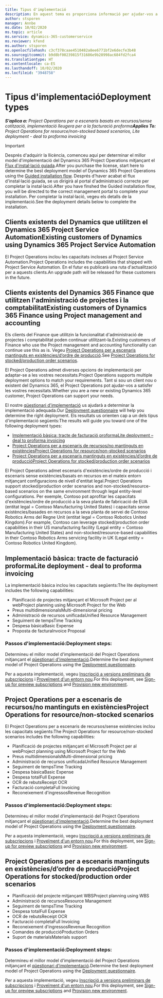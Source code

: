 ```yaml
---
title: Tipus d'implementació
description: En aquest tema es proporciona informació per ajudar-vos a determinar el tipus d'implementació correcte del Project Operations per a la vostra empresa.
author: stsporen
manager: Annbe
ms.date: 10/02/2020
ms.topic: article
ms.service: dynamics-365-customerservice
ms.reviewer: kfend
ms.author: stsporen
ms.openlocfilehash: c3cf378caae4510482a8ee6771bf2e6decfe3b48
ms.sourcegitcommit: b9d8bf00239815f31686e9b28998ac684fd2fca4
ms.translationtype: HT
ms.contentlocale: ca-ES
ms.lasthandoff: 10/02/2020
ms.locfileid: "3948758"
---
```

# <a name="deployment-types"></a><span data-ttu-id="59ab1-103">Tipus d'implementació</span><span class="sxs-lookup"><span data-stu-id="59ab1-103">Deployment types</span></span>

<span data-ttu-id="59ab1-104">_**S'aplica a:** Project Operations per a escenaris basats en recursos/sense cotització, implementació lleugera per a la facturació proforma_</span><span class="sxs-lookup"><span data-stu-id="59ab1-104">_**Applies To:** Project Operations for resource/non-stocked based scenarios, Lite deployment - deal to proforma invoicing_</span></span>

> [!IMPORTANT]
> <span data-ttu-id="59ab1-105">Després d'adquirir la llicència, comenceu aquí per determinar el millor model d'implementació del Dynamics 365 Project Operations mitjançant el [Flux d'instal·lació guiada](https://aka.ms/provisionprojectoperations).</span><span class="sxs-lookup"><span data-stu-id="59ab1-105">After you purchase the license, start here to determine the best deployment model of Dynamics 365 Project Operations using the [Guided installation flow](https://aka.ms/provisionprojectoperations).</span></span>
> <span data-ttu-id="59ab1-106">Després d'haver acabat el flux d'instal·lació guiada, se us dirigirà al portal d'administració correcte per completar la instal·lació.</span><span class="sxs-lookup"><span data-stu-id="59ab1-106">After you have finshed the Guided installation flow, you will be directed to the correct management portal to complete your installation.</span></span> <span data-ttu-id="59ab1-107">Per completar la instal·lació, vegeu els detalls de la implementació.</span><span class="sxs-lookup"><span data-stu-id="59ab1-107">See the deployment details below to complete the installation.</span></span>


## <a name="existing-customers-of-dynamics-using-dynamics-365-project-service-automation"></a><span data-ttu-id="59ab1-108">Clients existents del Dynamics que utilitzen el Dynamics 365 Project Service Automation</span><span class="sxs-lookup"><span data-stu-id="59ab1-108">Existing customers of Dynamics using Dynamics 365 Project Service Automation</span></span>
<span data-ttu-id="59ab1-109">El Project Operations inclou les capacitats incloses al Project Service Automation.</span><span class="sxs-lookup"><span data-stu-id="59ab1-109">Project Operations includes the capabilities that shipped with Project Service Automation.</span></span> <span data-ttu-id="59ab1-110">En el futur es publicarà una ruta d'actualització per a aquests clients.</span><span class="sxs-lookup"><span data-stu-id="59ab1-110">An upgrade path will be released for these customers in the future.</span></span>

## <a name="existing-customers-of-dynamics-365-finance-using-project-management-and-accounting"></a><span data-ttu-id="59ab1-111">Clients existents del Dynamics 365 Finance que utilitzen l'administració de projectes i la comptabilitat</span><span class="sxs-lookup"><span data-stu-id="59ab1-111">Existing customers of Dynamics 365 Finance using Project management and accounting</span></span> 

<span data-ttu-id="59ab1-112">Els clients del Finance que utilitzin la funcionalitat d'administració de projectes i comptabilitat poden continuar utilitzant-la.</span><span class="sxs-lookup"><span data-stu-id="59ab1-112">Existing customers of Finance who use the Project management and accounting functionality can continue use this as is.</span></span> <span data-ttu-id="59ab1-113">Vegeu [Project Operations per a escenaris mantinguts en existències/d’ordre de producció](#pma).</span><span class="sxs-lookup"><span data-stu-id="59ab1-113">See [Project Operations for stocked/production order scenarios](#pma).</span></span>

<span data-ttu-id="59ab1-114">El Project Operations admet diverses opcions de implementació per adaptar-se a les vostres necessitats.</span><span class="sxs-lookup"><span data-stu-id="59ab1-114">Project Operations supports multiple deployment options to match your requirements.</span></span> <span data-ttu-id="59ab1-115">Tant si sou un client nou o existent del Dynamics 365, el Project Operations pot ajudar-vos a satisfer les vostres necessitats.</span><span class="sxs-lookup"><span data-stu-id="59ab1-115">Whether you are a new or existing Dynamics 365 customer, Project Operations can support your needs.</span></span>

<span data-ttu-id="59ab1-116">El nostre [qüestionari d'implementació](https://aka.ms/provisionprojectoperations) us ajudarà a determinar la implementació adequada.</span><span class="sxs-lookup"><span data-stu-id="59ab1-116">Our [Deployment questionnaire](https://aka.ms/provisionprojectoperations) will help you determine the right deployment.</span></span> <span data-ttu-id="59ab1-117">Els resultats us orienten cap a un dels tipus d'implementació següents:</span><span class="sxs-lookup"><span data-stu-id="59ab1-117">The results will guide you toward one of the following deployment types:</span></span>

- [<span data-ttu-id="59ab1-118">Implementació bàsica: tracte de facturació proforma</span><span class="sxs-lookup"><span data-stu-id="59ab1-118">Lite deployment – deal to proforma invoicing</span></span>](#lite)
- [<span data-ttu-id="59ab1-119">Project Operations per a escenaris de recursos/no mantinguts en existències</span><span class="sxs-lookup"><span data-stu-id="59ab1-119">Project Operations for resource/non-stocked scenarios</span></span>](#integrated)
- [<span data-ttu-id="59ab1-120">Project Operations per a escenaris mantinguts en existències/d’ordre de producció</span><span class="sxs-lookup"><span data-stu-id="59ab1-120">Project Operations for stocked/production order scenarios</span></span>](#pma)

<span data-ttu-id="59ab1-121">El Project Operations admet escenaris d'existències/ordre de producció i escenaris sense existències/basats en recursos en el mateix entorn mitjançant configuracions de nivell d'entitat legal.</span><span class="sxs-lookup"><span data-stu-id="59ab1-121">Project Operations support stocked/production order scenarios and non-stocked/resource-based scenarios on the same environment through legal entity-level configurations.</span></span> <span data-ttu-id="59ab1-122">Per exemple, Contoso pot aprofitar les capacitats d'existències/ordre de producció a la seva planta de fabricació de EUA (entitat legal = Contoso Manufacturing United States) i capacitats sense existències/basades en recursos a la seva planta de servei de Contoso Robotics Arms del Regne Unit (entitat legal = Contoso Robotics United Kingdom).</span><span class="sxs-lookup"><span data-stu-id="59ab1-122">For example, Contoso can leverage stocked/production order capabilities in their US manufacturing facility (Legal entity = Contoso Manufacturing United States) and non-stocked/resource-based capabilities in their Contoso Robotics Arms servicing facility in UK (Legal entity = Contoso Robotics United Kingdom).</span></span>

## <a name="a-namelitelite-deployment---deal-to-proforma-invoicing"></a><span data-ttu-id="59ab1-123"><a name="lite"><a/>Implementació bàsica: tracte de facturació proforma</span><span class="sxs-lookup"><span data-stu-id="59ab1-123"><a name="lite"><a/>Lite deployment - deal to proforma invoicing</span></span>
<span data-ttu-id="59ab1-124">La implementació bàsica inclou les capacitats següents:</span><span class="sxs-lookup"><span data-stu-id="59ab1-124">The lite deployment includes the following capabilities:</span></span>

- <span data-ttu-id="59ab1-125">Planificació de projectes mitjançant el Microsoft Project per al web</span><span class="sxs-lookup"><span data-stu-id="59ab1-125">Project planning using Microsoft Project for the Web</span></span>
- <span data-ttu-id="59ab1-126">Preus multidimensionals</span><span class="sxs-lookup"><span data-stu-id="59ab1-126">Multi-dimensional pricing</span></span>
- <span data-ttu-id="59ab1-127">Administració de recursos unificada</span><span class="sxs-lookup"><span data-stu-id="59ab1-127">Unified Resource Management</span></span>
- <span data-ttu-id="59ab1-128">Seguiment de temps</span><span class="sxs-lookup"><span data-stu-id="59ab1-128">Time Tracking</span></span>
- <span data-ttu-id="59ab1-129">Despesa bàsica</span><span class="sxs-lookup"><span data-stu-id="59ab1-129">Basic Expense</span></span>
- <span data-ttu-id="59ab1-130">Proposta de factura</span><span class="sxs-lookup"><span data-stu-id="59ab1-130">Invoice Proposal</span></span>

### <a name="deployment-steps"></a><span data-ttu-id="59ab1-131">Passos d'implementació:</span><span class="sxs-lookup"><span data-stu-id="59ab1-131">Deployment steps:</span></span>
<span data-ttu-id="59ab1-132">Determineu el millor model d'implementació del Project Operations mitjançant el [qüestionari d'implementació](https://aka.ms/provisionprojectoperations).</span><span class="sxs-lookup"><span data-stu-id="59ab1-132">Determine the best deployment model of Project Operations using the [Deployment questionnaire](https://aka.ms/provisionprojectoperations).</span></span>

<span data-ttu-id="59ab1-133">Per a aquesta implementació, vegeu [Inscripció a versions preliminars de subscripcions](lite-preview-subscription-sign-up.md) i [Proveïment d'un entorn nou](lite-deployment.md).</span><span class="sxs-lookup"><span data-stu-id="59ab1-133">For this deployment, see [Sign-up for preview subscriptions](lite-preview-subscription-sign-up.md) and [Provision new environment](lite-deployment.md).</span></span> 


## <a name="a-nameintegratedproject-operations-for-resourcenon-stocked-scenarios"></a><span data-ttu-id="59ab1-134"><a name="integrated"><a/>Project Operations per a escenaris de recursos/no mantinguts en existències</span><span class="sxs-lookup"><span data-stu-id="59ab1-134"><a name="integrated"><a/>Project Operations for resource/non-stocked scenarios</span></span>
<span data-ttu-id="59ab1-135">El Project Operations per a escenaris de recursos/sense existències inclou les capacitats següents:</span><span class="sxs-lookup"><span data-stu-id="59ab1-135">The Project Operations for resource/non-stocked scenarios includes the following capabilities:</span></span>
  
- <span data-ttu-id="59ab1-136">Planificació de projectes mitjançant el Microsoft Project per al web</span><span class="sxs-lookup"><span data-stu-id="59ab1-136">Project planning using Microsoft Project for the Web</span></span>
- <span data-ttu-id="59ab1-137">Preus multidimensionals</span><span class="sxs-lookup"><span data-stu-id="59ab1-137">Multi-dimensional pricing</span></span>
- <span data-ttu-id="59ab1-138">Administració de recursos unificada</span><span class="sxs-lookup"><span data-stu-id="59ab1-138">Unified Resource Management</span></span>
- <span data-ttu-id="59ab1-139">Seguiment de temps</span><span class="sxs-lookup"><span data-stu-id="59ab1-139">Time Tracking</span></span>
- <span data-ttu-id="59ab1-140">Despesa bàsica</span><span class="sxs-lookup"><span data-stu-id="59ab1-140">Basic Expense</span></span>
- <span data-ttu-id="59ab1-141">Despesa total</span><span class="sxs-lookup"><span data-stu-id="59ab1-141">Full Expense</span></span>
- <span data-ttu-id="59ab1-142">OCR de rebuts</span><span class="sxs-lookup"><span data-stu-id="59ab1-142">Receipt OCR</span></span>
- <span data-ttu-id="59ab1-143">Facturació completa</span><span class="sxs-lookup"><span data-stu-id="59ab1-143">Full Invoicing</span></span>
- <span data-ttu-id="59ab1-144">Reconeixement d'ingressos</span><span class="sxs-lookup"><span data-stu-id="59ab1-144">Revenue Recognition</span></span>

### <a name="deployment-steps"></a><span data-ttu-id="59ab1-145">Passos d'implementació:</span><span class="sxs-lookup"><span data-stu-id="59ab1-145">Deployment steps:</span></span>
<span data-ttu-id="59ab1-146">Determineu el millor model d'implementació del Project Operations mitjançant el [qüestionari d'implementació](https://aka.ms/provisionprojectoperations).</span><span class="sxs-lookup"><span data-stu-id="59ab1-146">Determine the best deployment model of Project Operations using the [Deployment questionnaire](https://aka.ms/provisionprojectoperations).</span></span>

<span data-ttu-id="59ab1-147">Per a aquesta implementació, vegeu [Inscripció a versions preliminars de subscripcions](resource-sign-up-preview-subscription.md) i [Proveïment d'un entorn nou](resource-provision-new-environment.md).</span><span class="sxs-lookup"><span data-stu-id="59ab1-147">For this deployment, see [Sign-up for preview subscriptions](resource-sign-up-preview-subscription.md) and [Provision new environment](resource-provision-new-environment.md).</span></span> 


## <a name="project-operations-for-stockedproduction-order-scenarios"></a><a name="pma"></a><span data-ttu-id="59ab1-148">Project Operations per a escenaris mantinguts en existències/d’ordre de producció</span><span class="sxs-lookup"><span data-stu-id="59ab1-148">Project Operations for stocked/production order scenarios</span></span>

- <span data-ttu-id="59ab1-149">Planificació del projecte mitjançant WBS</span><span class="sxs-lookup"><span data-stu-id="59ab1-149">Project planning using WBS</span></span>
- <span data-ttu-id="59ab1-150">Administració de recursos</span><span class="sxs-lookup"><span data-stu-id="59ab1-150">Resource Management</span></span>
- <span data-ttu-id="59ab1-151">Seguiment de temps</span><span class="sxs-lookup"><span data-stu-id="59ab1-151">Time Tracking</span></span>
- <span data-ttu-id="59ab1-152">Despesa total</span><span class="sxs-lookup"><span data-stu-id="59ab1-152">Full Expense</span></span>
- <span data-ttu-id="59ab1-153">OCR de rebuts</span><span class="sxs-lookup"><span data-stu-id="59ab1-153">Receipt OCR</span></span>
- <span data-ttu-id="59ab1-154">Facturació completa</span><span class="sxs-lookup"><span data-stu-id="59ab1-154">Full Invoicing</span></span>
- <span data-ttu-id="59ab1-155">Reconeixement d'ingressos</span><span class="sxs-lookup"><span data-stu-id="59ab1-155">Revenue Recognition</span></span>
- <span data-ttu-id="59ab1-156">Comandes de producció</span><span class="sxs-lookup"><span data-stu-id="59ab1-156">Production Orders</span></span>
- <span data-ttu-id="59ab1-157">Suport de materials</span><span class="sxs-lookup"><span data-stu-id="59ab1-157">Materials support</span></span>

### <a name="deployment-steps"></a><span data-ttu-id="59ab1-158">Passos d'implementació:</span><span class="sxs-lookup"><span data-stu-id="59ab1-158">Deployment steps:</span></span>
<span data-ttu-id="59ab1-159">Determineu el millor model d'implementació del Project Operations mitjançant el [qüestionari d'implementació](https://aka.ms/provisionprojectoperations).</span><span class="sxs-lookup"><span data-stu-id="59ab1-159">Determine the best deployment model of Project Operations using the [Deployment questionnaire](https://aka.ms/provisionprojectoperations).</span></span>

<span data-ttu-id="59ab1-160">Per a aquesta implementació, vegeu [Inscripció a versions preliminars de subscripcions](https://docs.microsoft.com/dynamics365/fin-ops-core/dev-itpro/dev-tools/sign-up-preview-subscription?toc=/dynamics365/finance/toc.json) i [Proveïment d'un entorn nou](https://docs.microsoft.com/dynamics365/fin-ops-core/dev-itpro/deployment/deploy-demo-environment?toc=/dynamics365/finance/toc.json).</span><span class="sxs-lookup"><span data-stu-id="59ab1-160">For this deployment, see [Sign-up for preview subscriptions](https://docs.microsoft.com/dynamics365/fin-ops-core/dev-itpro/dev-tools/sign-up-preview-subscription?toc=/dynamics365/finance/toc.json) and [Provision new environment](https://docs.microsoft.com/dynamics365/fin-ops-core/dev-itpro/deployment/deploy-demo-environment?toc=/dynamics365/finance/toc.json).</span></span> 



